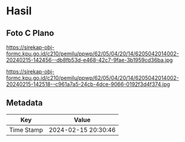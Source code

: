 # Hasil

## Foto C Plano

https://sirekap-obj-formc.kpu.go.id/c210/pemilu/ppwp/62/05/04/20/14/6205042014002-20240215-142456--db8fb53d-e468-42c7-9fae-3b1959cd36ba.jpg

https://sirekap-obj-formc.kpu.go.id/c210/pemilu/ppwp/62/05/04/20/14/6205042014002-20240215-142518--c961a7a5-24cb-4dce-9066-0192f3d4f374.jpg


## Metadata

| Key        | Value               |
| ---------- | ------------------- |
| Time Stamp | 2024-02-15 20:30:46 |



